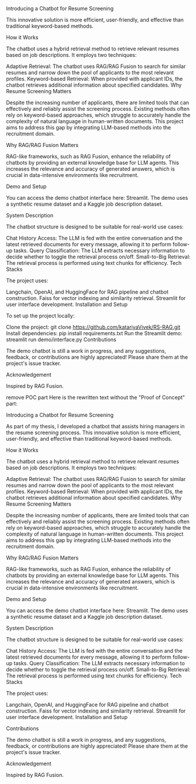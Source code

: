 Introducing a Chatbot for Resume Screening

This innovative solution is more efficient, user-friendly, and effective than traditional keyword-based methods.

How it Works

The chatbot uses a hybrid retrieval method to retrieve relevant resumes based on job descriptions. It employs two techniques:

Adaptive Retrieval: The chatbot uses RAG/RAG Fusion to search for similar resumes and narrow down the pool of applicants to the most relevant profiles.
Keyword-based Retrieval: When provided with applicant IDs, the chatbot retrieves additional information about specified candidates.
Why Resume Screening Matters

Despite the increasing number of applicants, there are limited tools that can effectively and reliably assist the screening process. Existing methods often rely on keyword-based approaches, which struggle to accurately handle the complexity of natural language in human-written documents. This project aims to address this gap by integrating LLM-based methods into the recruitment domain.

Why RAG/RAG Fusion Matters

RAG-like frameworks, such as RAG Fusion, enhance the reliability of chatbots by providing an external knowledge base for LLM agents. This increases the relevance and accuracy of generated answers, which is crucial in data-intensive environments like recruitment.

Demo and Setup

You can access the demo chatbot interface here: Streamlit. The demo uses a synthetic resume dataset and a Kaggle job description dataset.

System Description

The chatbot structure is designed to be suitable for real-world use cases:

Chat History Access: The LLM is fed with the entire conversation and the latest retrieved documents for every message, allowing it to perform follow-up tasks.
Query Classification: The LLM extracts necessary information to decide whether to toggle the retrieval process on/off.
Small-to-Big Retrieval: The retrieval process is performed using text chunks for efficiency.
Tech Stacks

The project uses:

Langchain, OpenAI, and HuggingFace for RAG pipeline and chatbot construction.
Faiss for vector indexing and similarity retrieval.
Streamlit for user interface development.
Installation and Setup

To set up the project locally:

Clone the project: git clone https://github.com/katariyaVivek/RS-RAG.git
Install dependencies: pip install requirements.txt
Run the Streamlit demo: streamlit run demo/interface.py
Contributions

The demo chatbot is still a work in progress, and any suggestions, feedback, or contributions are highly appreciated! Please share them at the project's issue tracker.

Acknowledgement

Inspired by RAG Fusion.

remove POC part
Here is the rewritten text without the "Proof of Concept" part:

Introducing a Chatbot for Resume Screening

As part of my thesis, I developed a chatbot that assists hiring managers in the resume screening process. This innovative solution is more efficient, user-friendly, and effective than traditional keyword-based methods.

How it Works

The chatbot uses a hybrid retrieval method to retrieve relevant resumes based on job descriptions. It employs two techniques:

Adaptive Retrieval: The chatbot uses RAG/RAG Fusion to search for similar resumes and narrow down the pool of applicants to the most relevant profiles.
Keyword-based Retrieval: When provided with applicant IDs, the chatbot retrieves additional information about specified candidates.
Why Resume Screening Matters

Despite the increasing number of applicants, there are limited tools that can effectively and reliably assist the screening process. Existing methods often rely on keyword-based approaches, which struggle to accurately handle the complexity of natural language in human-written documents. This project aims to address this gap by integrating LLM-based methods into the recruitment domain.

Why RAG/RAG Fusion Matters

RAG-like frameworks, such as RAG Fusion, enhance the reliability of chatbots by providing an external knowledge base for LLM agents. This increases the relevance and accuracy of generated answers, which is crucial in data-intensive environments like recruitment.

Demo and Setup

You can access the demo chatbot interface here: Streamlit. The demo uses a synthetic resume dataset and a Kaggle job description dataset.

System Description

The chatbot structure is designed to be suitable for real-world use cases:

Chat History Access: The LLM is fed with the entire conversation and the latest retrieved documents for every message, allowing it to perform follow-up tasks.
Query Classification: The LLM extracts necessary information to decide whether to toggle the retrieval process on/off.
Small-to-Big Retrieval: The retrieval process is performed using text chunks for efficiency.
Tech Stacks

The project uses:

Langchain, OpenAI, and HuggingFace for RAG pipeline and chatbot construction.
Faiss for vector indexing and similarity retrieval.
Streamlit for user interface development.
Installation and Setup

Contributions

The demo chatbot is still a work in progress, and any suggestions, feedback, or contributions are highly appreciated! Please share them at the project's issue tracker.

Acknowledgement

Inspired by RAG Fusion.
